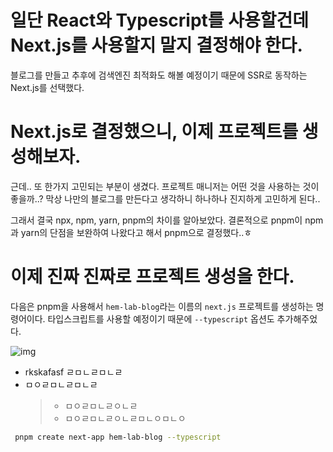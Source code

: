 # 일단 React와 Typescript를 사용할건데 Next.js를 사용할지 말지 결정해야 한다.

블로그를 만들고 추후에 검색엔진 최적화도 해볼 예정이기 때문에 SSR로 동작하는 Next.js를 선택했다.

# Next.js로 결정했으니, 이제 프로젝트를 생성해보자.

근데.. 또 한가지 고민되는 부분이 생겼다.
프로젝트 매니저는 어떤 것을 사용하는 것이 좋을까..?
막상 나만의 블로그를 만든다고 생각하니 하나하나 진지하게 고민하게 된다..

그래서 결국 npx, npm, yarn, pnpm의 차이를 알아보았다.
결론적으로 pnpm이 npm과 yarn의 단점을 보완하여 나왔다고 해서 pnpm으로 결정했다..ㅎ

# 이제 진짜 진짜로 프로젝트 생성을 한다.

다음은 pnpm을 사용해서 `hem-lab-blog`라는 이름의 `next.js` 프로젝트를 생성하는 명령어이다.
타입스크립트를 사용할 예정이기 때문에 `--typescript` 옵션도 추가해주었다.

![img](/images/sample_image.png)

- rkskafasf ㄹㅁㄴㄹㅁㄴㄹ
- ㅁㅇㄹㅁㄴㄹㅁㄴㄹ
  > - ㅁㅇㄹㅁㄴㄹㅇㄴㄹ
  > - ㅁㅇㄹㅁㄴㄹㅇㄴㄹㅁㄴㅇㅁㄴㅇ

```bash
 pnpm create next-app hem-lab-blog --typescript
```
